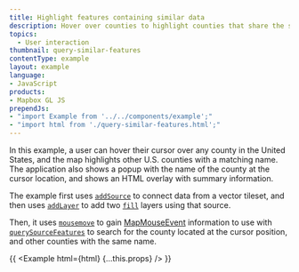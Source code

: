 ```yaml
---
title: Highlight features containing similar data
description: Hover over counties to highlight counties that share the same name.
topics:
  - User interaction
thumbnail: query-similar-features
contentType: example
layout: example
language:
- JavaScript
products:
- Mapbox GL JS
prependJs:
- "import Example from '../../components/example';"
- "import html from './query-similar-features.html';"
---
```


In this example, a user can hover their cursor over any county in the United States, and the map highlights other U.S. counties with a matching name. The application also shows a popup with the name of the county at the cursor location, and shows an HTML overlay with summary information.

The example first uses [`addSource`](/mapbox-gl-js/api/map/#map#addsource) to connect data from a vector tileset, and then uses [`addLayer`](/mapbox-gl-js/api/map/#map#addlayer) to add two [`fill`](/mapbox-gl-js/style-spec/layers/#fill) layers using that source.

Then, it uses [`mousemove`](/mapbox-gl-js/api/map/#map.event:mousemove) to gain [MapMouseEvent](/mapbox-gl-js/api/events/#mapmouseevent) information to use with [`querySourceFeatures`](/mapbox-gl-js/api/map/#map#querysourcefeatures) to search for the county located at the cursor position, and other counties with the same name.

{{ <Example html={html} {...this.props} /> }}
